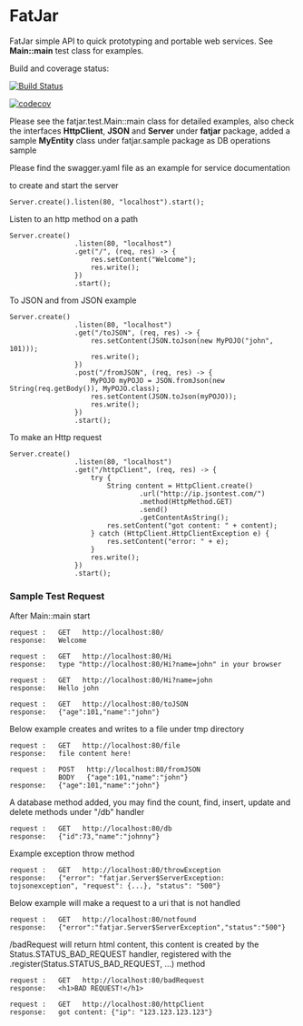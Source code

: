 # FatJar
FatJar simple API to quick prototyping and portable web services. See **Main::main** test class for examples.

Build and coverage status:

[![Build Status](https://travis-ci.org/canmogol/FatJar.svg?branch=master)](https://travis-ci.org/canmogol/FatJar)

[![codecov](https://codecov.io/gh/canmogol/FatJar/branch/master/graph/badge.svg)](https://codecov.io/gh/canmogol/FatJar)



Please see the fatjar.test.Main::main class for detailed examples,
also check the interfaces **HttpClient**, **JSON** and **Server** under **fatjar** package,
added a sample **MyEntity** class under fatjar.sample package as DB operations sample

Please find the swagger.yaml file as an example for service documentation

to create and start the server
```
Server.create().listen(80, "localhost").start();
```

Listen to an http method on a path
```
Server.create()
                .listen(80, "localhost")
                .get("/", (req, res) -> {
                    res.setContent("Welcome");
                    res.write();
                })
                .start();
```

To JSON and from JSON example
```
Server.create()
                .listen(80, "localhost")
                .get("/toJSON", (req, res) -> {
                    res.setContent(JSON.toJson(new MyPOJO("john", 101)));
                    res.write();
                })
                .post("/fromJSON", (req, res) -> {
                    MyPOJO myPOJO = JSON.fromJson(new String(req.getBody()), MyPOJO.class);
                    res.setContent(JSON.toJson(myPOJO));
                    res.write();
                })
                .start();
```

To make an Http request
```
Server.create()
                .listen(80, "localhost")
                .get("/httpClient", (req, res) -> {
                    try {
                        String content = HttpClient.create()
                                .url("http://ip.jsontest.com/")
                                .method(HttpMethod.GET)
                                .send()
                                .getContentAsString();
                        res.setContent("got content: " + content);
                    } catch (HttpClient.HttpClientException e) {
                        res.setContent("error: " + e);
                    }
                    res.write();
                })
                .start();
```



### Sample Test Request

After Main::main start

```
request :   GET   http://localhost:80/
response:   Welcome
```

```
request :   GET   http://localhost:80/Hi
response:   type "http://localhost:80/Hi?name=john" in your browser
```

```
request :   GET   http://localhost:80/Hi?name=john
response:   Hello john
```

```
request :   GET   http://localhost:80/toJSON
response:   {"age":101,"name":"john"}
```

Below example creates and writes to a file under tmp directory
```
request :   GET   http://localhost:80/file
response:   file content here!
```

```
request :   POST   http://localhost:80/fromJSON
            BODY   {"age":101,"name":"john"}
response:   {"age":101,"name":"john"}
```

A database method added, you may find the count, find, insert, update and delete methods under "/db" handler
```
request :   GET   http://localhost:80/db
response:   {"id":73,"name":"johnny"}
```

Example exception throw method
```
request :   GET   http://localhost:80/throwException
response:   {"error": "fatjar.Server$ServerException: tojsonexception", "request": {...}, "status": "500"}
```

Below example will make a request to a uri that is not handled 
```
request :   GET   http://localhost:80/notfound
response:   {"error":"fatjar.Server$ServerException","status":"500"}
```

/badRequest will return html content, 
this content is created by the Status.STATUS_BAD_REQUEST handler,
registered with the .register(Status.STATUS_BAD_REQUEST, ...) method
```
request :   GET   http://localhost:80/badRequest
response:   <h1>BAD REQUEST!</h1> 
```

```
request :   GET   http://localhost:80/httpClient
response:   got content: {"ip": "123.123.123.123"}
```
